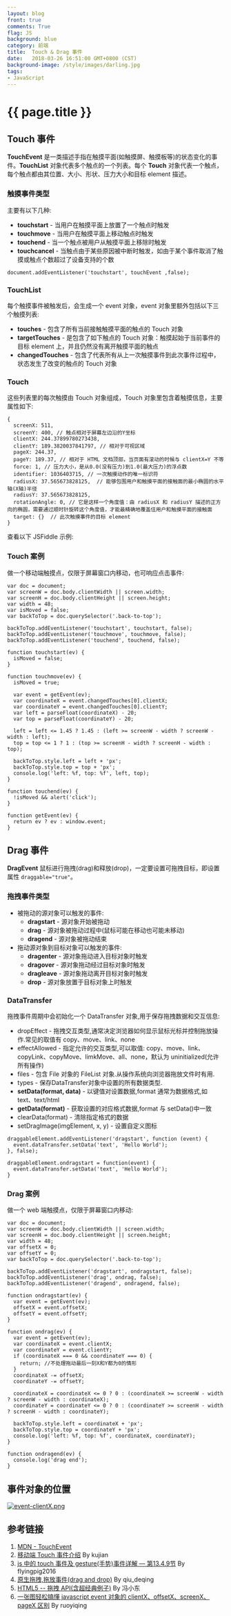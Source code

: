 ```yaml
---
layout: blog
front: true
comments: True
flag: JS
background: blue
category: 前端
title:  Touch & Drag 事件
date:   2018-03-26 16:51:00 GMT+0800 (CST)
background-image: /style/images/darling.jpg
tags:
- JavaScript
---
```

# {{ page.title }}

## Touch 事件

**TouchEvent** 是一类描述手指在触摸平面(如触摸屏、触摸板等)的状态变化的事件。**TouchList** 对象代表多个触点的一个列表。每个 **Touch** 对象代表一个触点，每个触点都由其位置、大小、形状、压力大小和目标 element 描述。

### 触摸事件类型

主要有以下几种:

* **touchstart** - 当用户在触摸平面上放置了一个触点时触发
* **touchmove** - 当用户在触摸平面上移动触点时触发
* **touchend** - 当一个触点被用户从触摸平面上移除时触发
* **touchcancel** - 当触点由于某些原因被中断时触发，如由于某个事件取消了触摸或触点个数超过了设备支持的个数

```JS
document.addEventListener('touchstart', touchEvent ,false);
```

### TouchList

每个触摸事件被触发后，会生成一个 event 对象，event 对象里额外包括以下三个触摸列表:

* **touches** - 包含了所有当前接触触摸平面的触点的 Touch 对象
* **targetTouches** - 是包含了如下触点的 Touch 对象：触摸起始于当前事件的目标 element 上，并且仍然没有离开触摸平面的触点
* **changedTouches** - 包含了代表所有从上一次触摸事件到此次事件过程中，状态发生了改变的触点的 Touch 对象

### Touch

这些列表里的每次触摸由 Touch 对象组成，Touch 对象里包含着触摸信息，主要属性如下:

```JS
{
  screenX: 511,
  screenY: 400, // 触点相对于屏幕左边沿的Y坐标
  clientX: 244.37899780273438,
  clientY: 189.3820037841797, // 相对于可视区域
  pageX: 244.37,
  pageY: 189.37, // 相对于 HTML 文档顶部，当页面有滚动的时候与 clientX=Y 不等
  force: 1, // 压力大小，是从0.0(没有压力)到1.0(最大压力)的浮点数
  identifier: 1036403715, // 一次触摸动作的唯一标识符
  radiusX: 37.565673828125,  // 能够包围用户和触摸平面的接触面的最小椭圆的水平轴(X轴)半径
  radiusY: 37.565673828125,
  rotationAngle: 0, // 它是这样一个角度值：由 radiusX 和 radiusY 描述的正方向的椭圆，需要通过顺时针旋转这个角度值，才能最精确地覆盖住用户和触摸平面的接触面
  target: {}  // 此次触摸事件的目标 element
}
```

查看以下 JSFiddle 示例:

<script async src="//jsfiddle.net/Tate_Young/heyp0jxd/5/embed/"></script>

### Touch 案例

做一个移动端触摸点，仅限于屏幕窗口内移动，也可响应点击事件:

<script async src="//jsfiddle.net/Tate_Young/vjgpdqLt/20/embed/"></script>

```JS
var doc = document;
var screenW = doc.body.clientWidth || screen.width;
var screenH = doc.body.clientHeight || screen.height;
var width = 48;
var isMoved = false;
var backToTop = doc.querySelector('.back-to-top');

backToTop.addEventListener('touchstart', touchstart, false);
backToTop.addEventListener('touchmove', touchmove, false);
backToTop.addEventListener('touchend', touchend, false);

function touchstart(ev) {
  isMoved = false;
}

function touchmove(ev) {
  isMoved = true;

  var event = getEvent(ev);
  var coordinateX = event.changedTouches[0].clientX;
  var coordinateY = event.changedTouches[0].clientY;
  var left = parseFloat(coordinateX) - 20;
  var top = parseFloat(coordinateY) - 20;

  left = left <= 1.45 ? 1.45 : (left >= screenW - width ? screenW - width : left);
  top = top <= 1 ? 1 : (top >= screenH - width ? screenH - width : top);

  backToTop.style.left = left + 'px';
  backToTop.style.top = top + 'px';
  console.log('left: %f, top: %f', left, top);
}

function touchend(ev) {
  !isMoved && alert('click');
}

function getEvent(ev) {
  return ev ? ev : window.event;
}
```

## Drag 事件

**DragEvent** 鼠标进行拖拽(drag)和释放(drop)，一定要设置可拖拽目标，即设置属性 <code>draggable="true"</code>。

### 拖拽事件类型

* 被拖动的源对象可以触发的事件:
  * **dragstart** - 源对象开始被拖动
  * **drag** - 源对象被拖动过程中(鼠标可能在移动也可能未移动)
  * **dragend** - 源对象被拖动结束
* 拖动源对象到目标对象可以触发的事件:
  * **dragenter** - 源对象拖动进入目标对象时触发
  * **dragover** - 源对象拖动经过目标对象时触发
  * **dragleave** - 源对象拖动离开目标对象时触发
  * **drop** - 源对象放置于目标对象上时触发

### DataTransfer

拖拽事件周期中会初始化一个 DataTransfer 对象,用于保存拖拽数据和交互信息:

* dropEffect - 拖拽交互类型,通常决定浏览器如何显示鼠标光标并控制拖放操作.常见的取值有 copy、move、link、none
* effectAllowed - 指定允许的交互类型,可以取值: copy、move、link、copyLink、copyMove、limkMove、all、none，默认为 uninitialized(允许所有操作)
* files - 包含 File 对象的 FileList 对象.从操作系统向浏览器拖放文件时有用.
* types - 保存DataTransfer对象中设置的所有数据类型.
* **setData(format, data)** - 以键值对设置数据,format 通常为数据格式,如 text、text/html
* **getData(format)** - 获取设置的对应格式数据,format 与 setData()中一致
* clearData(format) - 清除指定格式的数据
* setDragImage(imgElement, x, y) - 设置自定义图标

```JS
draggableElement.addEventListener('dragstart', function (event) {
  event.dataTransfer.setData('text', 'Hello World');
}, false);

draggableElement.ondragstart = function(event) {
  event.dataTransfer.setData('text', 'Hello World');
}
```

### Drag 案例

做一个 web 端触摸点，仅限于屏幕窗口内移动:

```JS
var doc = document;
var screenW = doc.body.clientWidth || screen.width;
var screenH = doc.body.clientHeight || screen.height;
var width = 48;
var offsetX = 0;
var offsetY = 0;
var backToTop = doc.querySelector('.back-to-top');

backToTop.addEventListener('dragstart', ondragstart, false);
backToTop.addEventListener('drag', ondrag, false);
backToTop.addEventListener('dragend', ondragend, false);

function ondragstart(ev) {
  var event = getEvent(ev);
  offsetX = event.offsetX;
  offsetY = event.offsetY;
}

function ondrag(ev) {
  var event = getEvent(ev);
  var coordinateX = event.clientX;
  var coordinateY = event.clientY;
  if (coordinateX === 0 && coordinateY === 0) {
    return; //不处理拖动最后一刻X和Y都为0的情形
  }
  coordinateX -= offsetX;
  coordinateY -= offsetY;

  coordinateX = coordinateX <= 0 ? 0 : (coordinateX >= screenW - width ? screenW - width : coordinateX);
  coordinateY = coordinateY <= 0 ? 0 : (coordinateY >= screenH - width ? screenH - width : coordinateY);

  backToTop.style.left = coordinateX + 'px';
  backToTop.style.top = coordinateY + 'px';
  console.log('left: %f, top: %f', coordinateX, coordinateY);
}

function ondragend(ev) {
  console.log('drag end');
}

```

## 事件对象的位置

[![event-clientX.png](https://i.loli.net/2018/03/27/5aba02a113334.png)](https://i.loli.net/2018/03/27/5aba02a113334.png)

## 参考链接

1. [MDN - TouchEvent](https://developer.mozilla.org/zh-CN/docs/Web/API/TouchEvent)
1. [移动端 Touch 事件介绍](http://caibaojian.com/mobile-touch-event.html) By kujian
1. [js 中的 touch 事件及 gesture(手势)事件详解 — 第13.4.9节](https://blog.csdn.net/flyingpig2016/article/details/53737348) By flyingpig2016
1. [原生拖拽,拖放事件(drag and drop)](https://segmentfault.com/a/1190000002810962) By qiu_deqing
1. [HTML5 -- 拖拽 API(含超经典例子)](https://blog.csdn.net/baidu_25343343/article/details/53215193) By 冯小东
1. [一张图轻松搞懂 javascript event 对象的 clientX、offsetX、screenX、pageX 区别](https://www.2cto.com/kf/201409/333401.html) By ruoyiqing